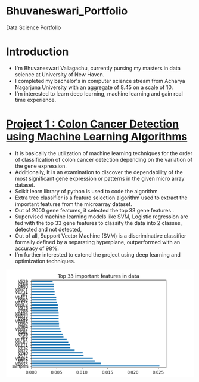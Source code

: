 # Bhuvaneswari_Portfolio
Data Science Portfolio
# Introduction
* I'm Bhuvaneswari Vallagachu, currently pursing my masters in data science at University of New Haven.
* I completed my bachelor's in computer science stream from Acharya Nagarjuna University with an aggregate of 8.45 on a scale of 10.
* I'm interested to learn deep learning, machine learning and gain real time experience. 
# [Project 1 : Colon Cancer Detection using Machine Learning Algorithms](https://github.com/Bhuvaneswari1108/Bhuvaneswari_Portfolio)
* It is basically the utilization of machine learning techniques for the order of classification of colon cancer detection depending on the variation of the gene expression. 
* Additionally, It is an examination to discover the dependability of the most significant gene expression or patterns in the given micro array dataset.
* Scikit learn library of python is used to code the algorithm
* Extra tree classifier is a feature selection algorithm used to extract the important features from the microarray dataset.
* Out of 2000 gene features, it selected the top 33 gene features .
* Supervised machine learning models like SVM, Logistic regression are fed with the top 33 gene features to classify the data into 2 classes, detected and not detected, 
* Out of all, Support Vector Machine (SVM) is a discriminative classifier formally defined by a separating hyperplane, outperformed with an accuracy of 98%. 
* I'm further interested to extend the project using deep learning and optimization techniques.

![](https://github.com/Bhuvaneswari1108/Bhuvaneswari_Portfolio/blob/master/images/Screenshot%20(15).png) 
